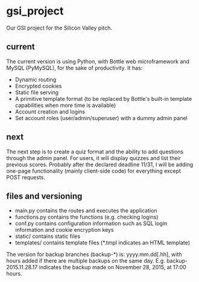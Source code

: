 # gsi_project
Our GSI project for the Silicon Valley pitch.

## current
The current version is using Python, with Bottle web microframework and MySQL (PyMySQL), for the sake of productivity.  It has:
* Dynamic routing
* Encrypted cookies
* Static file serving
* A primitive template format (to be replaced by Bottle's built-in template capabilities when more time is available)
* Account creation and logins
* Set account roles (user/admin/superuser) with a dummy admin panel

## next
The next step is to create a quiz format and the ability to add questions through the admin panel.  For users,
it will display quizzes and list their previous scores.
Probably after the declared deadline 11/31, I will be adding one-page functionality (mainly client-side code) for everything
except POST requests.

## files and versioning
* main.py contains the routes and executes the application
* functions.py contains the functions (e.g. checking logins)
* conf.py contains configuration information such as SQL login information and cookie encryption keys
* static/ contains static files
* templates/ contains template files (*.tmpl indicates an HTML template)

The version for backup branches (backup-*) is: yyyy.mm.dd[.hh], with hours added if there are multiple backups on the same day.
E.g. backup-2015.11.28.17 indicates the backup made on November 28, 2015, at 17:00 hours.
